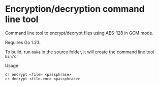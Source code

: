 # Encryption/decryption command line tool

Command line tool to encrypt/decrypt files using AES-128 in GCM mode.

Requires Go 1.23.

To build, run `make` in the source folder, it will create the command line tool `bin/cr`

Usage:

    cr encrypt <file> <passphrase>
    cr decrypt <file.enc> <passphrase>

